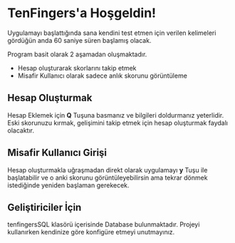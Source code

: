 # TenFingers'a Hoşgeldin!

Uygulamayı başlattığında sana kendini test etmen için verilen kelimeleri gördüğün anda 60 saniye süren başlamış olacak.

Program basit olarak 2 aşamadan oluşmaktadır.
- Hesap oluşturarak skorlarını takip etmek
- Misafir Kullanıcı olarak sadece anlık skorunu görüntüleme


## Hesap Oluşturmak
Hesap Eklemek için **Q** Tuşuna basmanız ve bilgileri doldurmanız yeterlidir. Eski skorunuzu kırmak, gelişimini takip etmek için hesap oluşturmak faydalı olacaktır.

## Misafir Kullanıcı Girişi
Hesap oluşturmakla uğraşmadan direkt olarak uygulamayı **y** Tuşu ile başlatabilir ve o anki skorunu görüntüleyebilirsin ama tekrar dönmek istediğinde yeniden başlaman gerekecek.

## Geliştiriciler İçin
tenfingersSQL klasörü içerisinde Database bulunmaktadır. Projeyi kullanırken kendinize göre konfigüre etmeyi unutmayınız.